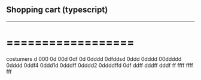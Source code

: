 ## Shopping cart (typescript)
---------------------------
==================
=================

costumers
d
000
0d
00d
0df
0d
0dddd
0dfddsd
0ddd
0dddd
00ddddd
0dddd
0ddf4
0ddd1d
0dddff
0dddd2
0ddddffd
0df
ddff
dddff
dddf
ff
ffff
ffff
fff
